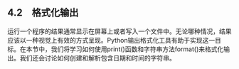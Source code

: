    

## 4.2　格式化输出

运行一个程序的结果通常显示在屏幕上或者写入一个文件中。无论哪种情况，结果应该以一种视觉上有效的方式呈现。Python输出格式化工具有助于实现这一目标。在本节中，我们将学习如何使用print()函数和字符串方法format()来格式化输出。我们还会讨论如何创建和解析包含日期和时间的字符串。